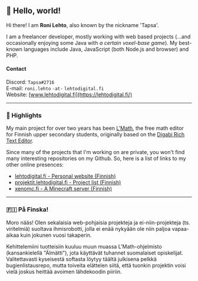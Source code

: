 ## 🍐 Hello, world!

Hi there! I am **Roni Lehto**, also known by the nickname 'Tapsa'.

I am a freelancer developer, mostly working with web based projects (...and occasionally enjoying some Java with *a certain voxel-base game*). My best-known languages include Java, JavaScript (both Node.js and browser) and PHP.

#### Contact
Discord: `Tapsa#2716`<br>
E-mail: `roni.lehto` `-at-` `lehtodigital.fi`<br>
Website: [www.lehtodigital.fi](https://lehtodigital.fi/)

---

### 📍 Highlights
My main project for over two years has been [L'Math](https://lehtodigital.fi/lmath/), the free math editor for Finnish upper secondary students, originally based on the [Digabi Rich Text Editor](https://github.com/digabi/rich-text-editor/).

Since many of the projects that I'm working on are private, you won't find many interesting repositories on my Github. So, here is a list of links to my other online presences:
- [lehtodigital.fi - Personal website (Finnish)](https://lehtodigital.fi/)
- [projektit.lehtodigital.fi - Project list (Finnish)](https://projektit.lehtodigital.fi/)
- [xenomc.fi - A Minecraft server (Finnish)](https://xenomc.fi/)

---

### 🇫🇮 På Finska!
Moro nääs! Olen sekalaisia web-pohjaisia projekteja ja ei-niin-projekteja (ts. viritelmiä) suoltava ihmisrobotti, jolla ei enää nykyään ole niin paljoa vapaa-aikaa kuin jokunen vuosi takaperin.

Kehittelemiini tuotteisiin kuuluu muun muassa L'Math-ohjelmisto (kansankielellä "Älmätti"), jota käyttävät tuhannet suomalaiset opiskelijat. Valitettavasti kyseisestä softasta löytyy täältä julkisena pelkkä bugienlistausrepo, mutta toiveita elättelen siitä, että tuonkin projektin voisi vielä joskus heittää avoimen lähdekoodin piiriin.
